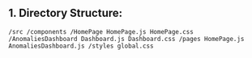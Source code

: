 

## 1. Directory Structure:
`/src
  /components
    /HomePage
      HomePage.js
      HomePage.css
    /AnomaliesDashboard
      Dashboard.js
      Dashboard.css
  /pages
    HomePage.js
    AnomaliesDashboard.js
  /styles
    global.css
`
